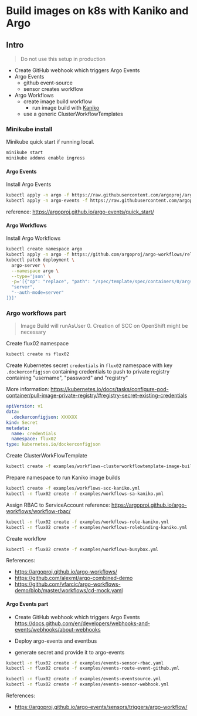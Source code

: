 # Build images on k8s with Kaniko and Argo

## Intro

> Do not use this setup in production

* Create GitHub webhook which triggers Argo Events
* Argo Events
  * github event-source
  * sensor creates workflow
* Argo Workflows
  * create image build workflow
    * run image build with [Kaniko](https://github.com/GoogleContainerTools/kaniko)
  * use a generic ClusterWorkflowTemplates

### Minikube install

Minikube quick start if running local.

```bash
minikube start
minikube addons enable ingress
```

#### Argo Events

Install Argo Events

```bash
kubectl apply -n argo -f https://raw.githubusercontent.com/argoproj/argo-workflows/stable/manifests/install.yaml
kubectl apply -n argo-events -f https://raw.githubusercontent.com/argoproj/argo-events/stable/examples/eventbus/native.yaml

```

reference: <https://argoproj.github.io/argo-events/quick_start/>

#### Argo Workflows

Install Argo Workflows

```bash
kubectl create namespace argo
kubectl apply -n argo -f https://github.com/argoproj/argo-workflows/releases/download/v3.4.2/install.yaml
kubectl patch deployment \
  argo-server \
  --namespace argo \
  --type='json' \
  -p='[{"op": "replace", "path": "/spec/template/spec/containers/0/args", "value": [
  "server",
  "--auth-mode=server"
]}]'

```

### Argo workflows part

> Image Build will runAsUser 0. Creation of SCC on OpenShift might be necessary

Create flux02 namespace

```bash
kubectl create ns flux02
```

Create Kubernetes secret `credentials` in `flux02` namespace with key `.dockerconfigjson` containing credentials to push to private registry containing "username", "password" and "registry"

More information: <https://kubernetes.io/docs/tasks/configure-pod-container/pull-image-private-registry/#registry-secret-existing-credentials>

```yaml
apiVersion: v1
data:
  .dockerconfigjson: XXXXXX
kind: Secret
metadata:
  name: credentials
  namespace: flux02
type: kubernetes.io/dockerconfigjson
```

Create ClusterWorkFlowTemplate

```bash
kubectl create -f examples/workflows-clusterworkflowtemplate-image-build.yml
```

Prepare namespace to run Kaniko image builds

```bash
kubectl create -f examples/workflows-scc-kaniko.yml
kubectl -n flux02 create -f examples/workflows-sa-kaniko.yml
```

Assign RBAC to ServiceAccount
reference: <https://argoproj.github.io/argo-workflows/workflow-rbac/>

```bash
kubectl -n flux02 create -f examples/workflows-role-kaniko.yml
kubectl -n flux02 create -f examples/workflows-rolebinding-kaniko.yml
```

Create workflow

```bash
kubectl -n flux02 create -f examples/workflows-busybox.yml
```

References:

* <https://argoproj.github.io/argo-workflows/>
* <https://github.com/alexmt/argo-combined-demo>
* <https://github.com/vfarcic/argo-workflows-demo/blob/master/workflows/cd-mock.yaml>

#### Argo Events part

* Create GitHub webhook which triggers Argo Events
<https://docs.github.com/en/developers/webhooks-and-events/webhooks/about-webhooks>

* Deploy argo-events and eventbus
* generate secret and provide it to argo-events

```bash
kubectl -n flux02 create -f examples/events-sensor-rbac.yaml
kubectl -n flux02 create -f examples/events-route-event-github.yml

kubectl -n flux02 create -f examples/events-eventsource.yml
kubectl -n flux02 create -f examples/events-sensor-webhook.yml
```

References:

* <https://argoproj.github.io/argo-events/sensors/triggers/argo-workflow/>
